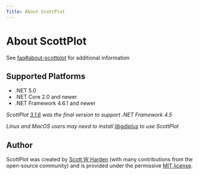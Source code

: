```yaml
---
Title: About ScottPlot
---
```


# About ScottPlot

See [faq#about-scottplot](../faq/#about-scottplot) for additional information

## Supported Platforms

* .NET 5.0
* .NET Core 2.0 and newer
* .NET Framework 4.6.1 and newer

_ScottPlot [3.1.6](https://github.com/ScottPlot/ScottPlot/releases/tag/3.1.6) was the final version to support .NET Framework 4.5_

_Linux and MacOS users may need to install [libgdiplus](quickstart#libgdiplus) to use ScottPlot_

## Author

ScottPlot was created by [Scott W Harden](https://www.swharden.com/wp/about-scott/) (with many contributions from the open-source community) and is provided under the permissive [MIT license](https://github.com/ScottPlot/ScottPlot/blob/master/LICENSE).